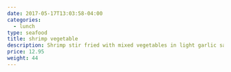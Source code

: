 ```yaml
---
date: 2017-05-17T13:03:58-04:00
categories:
  - lunch
type: seafood
title: shrimp vegetable
description: Shrimp stir fried with mixed vegetables in light garlic sauce.
price: 12.95
weight: 44
---
```

